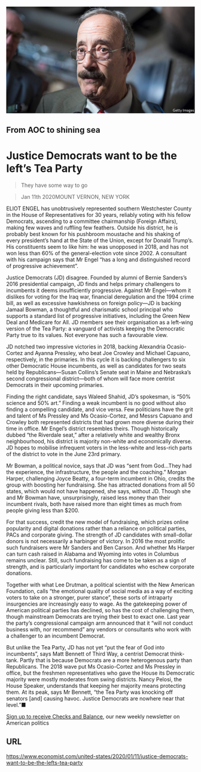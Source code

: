 ![](./images/20200111_USP501.jpg)

## From AOC to shining sea

# Justice Democrats want to be the left’s Tea Party

> They have some way to go

> Jan 11th 2020MOUNT VERNON, NEW YORK

ELIOT ENGEL has unobtrusively represented southern Westchester County in the House of Representatives for 30 years, reliably voting with his fellow Democrats, ascending to a committee chairmanship (Foreign Affairs), making few waves and ruffling few feathers. Outside his district, he is probably best known for his pushbroom moustache and his shaking of every president’s hand at the State of the Union, except for Donald Trump’s. His constituents seem to like him: he was unopposed in 2018, and has not won less than 60% of the general-election vote since 2002. A consultant with his campaign says that Mr Engel “has a long and distinguished record of progressive achievement”.

Justice Democrats (JD) disagree. Founded by alumni of Bernie Sanders’s 2016 presidential campaign, JD finds and helps primary challengers to incumbents it deems insufficiently progressive. Against Mr Engel—whom it dislikes for voting for the Iraq war, financial deregulation and the 1994 crime bill, as well as excessive hawkishness on foreign policy—JD is backing Jamaal Bowman, a thoughtful and charismatic school principal who supports a standard list of progressive initiatives, including the Green New Deal and Medicare for All. JD members see their organisation as a left-wing version of the Tea Party: a vanguard of activists keeping the Democratic Party true to its values. Not everyone has such a favourable view.

JD notched two impressive victories in 2018, backing Alexandria Ocasio-Cortez and Ayanna Pressley, who beat Joe Crowley and Michael Capuano, respectively, in the primaries. In this cycle it is backing challengers to six other Democratic House incumbents, as well as candidates for two seats held by Republicans—Susan Collins’s Senate seat in Maine and Nebraska’s second congressional district—both of whom will face more centrist Democrats in their upcoming primaries.

Finding the right candidate, says Waleed Shahid, JD’s spokesman, is “50% science and 50% art.” Finding a weak incumbent is no good without also finding a compelling candidate, and vice versa. Few politicians have the grit and talent of Ms Pressley and Ms Ocasio-Cortez, and Messrs Capuano and Crowley both represented districts that had grown more diverse during their time in office. Mr Engel’s district resembles theirs. Though historically dubbed “the Riverdale seat,” after a relatively white and wealthy Bronx neighbourhood, his district is majority non-white and economically diverse. JD hopes to mobilise infrequent voters in the less-white and less-rich parts of the district to vote in the June 23rd primary.

Mr Bowman, a political novice, says that JD was “sent from God…They had the experience, the infrastructure, the people and the coaching.” Morgan Harper, challenging Joyce Beatty, a four-term incumbent in Ohio, credits the group with boosting her fundraising. She has attracted donations from all 50 states, which would not have happened, she says, without JD. Though she and Mr Bowman have, unsurprisingly, raised less money than their incumbent rivals, both have raised more than eight times as much from people giving less than $200.

For that success, credit the new model of fundraising, which prizes online popularity and digital donations rather than a reliance on political parties, PACs and corporate giving. The strength of JD candidates with small-dollar donors is not necessarily a harbinger of victory. In 2016 the most prolific such fundraisers were Mr Sanders and Ben Carson. And whether Ms Harper can turn cash raised in Alabama and Wyoming into votes in Columbus remains unclear. Still, such fundraising has come to be taken as a sign of strength, and is particularly important for candidates who eschew corporate donations.

Together with what Lee Drutman, a political scientist with the New American Foundation, calls “the emotional quality of social media as a way of exciting voters to take on a stronger, purer stance”, these sorts of intraparty insurgencies are increasingly easy to wage. As the gatekeeping power of American political parties has declined, so has the cost of challenging them, though mainstream Democrats are trying their best to exact one. Last year the party’s congressional campaign arm announced that it “will not conduct business with, nor recommend” any vendors or consultants who work with a challenger to an incumbent Democrat.

But unlike the Tea Party, JD has not yet “put the fear of God into incumbents”, says Matt Bennett of Third Way, a centrist Democrat think-tank. Partly that is because Democrats are a more heterogenous party than Republicans. The 2018 wave put Ms Ocasio-Cortez and Ms Pressley in office, but the freshmen representatives who gave the House its Democratic majority were mostly moderates from swing districts. Nancy Pelosi, the House Speaker, understands that keeping her majority means protecting them. At its peak, says Mr Bennett, “the Tea Party was knocking off senators [and] causing havoc. Justice Democrats are nowhere near that level.”■

[Sign up to receive Checks and Balance](https://www.economist.com//checksandbalance/), our new weekly newsletter on American politics

## URL

https://www.economist.com/united-states/2020/01/11/justice-democrats-want-to-be-the-lefts-tea-party
